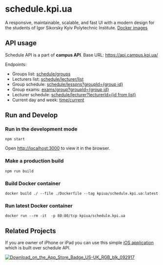 # schedule.kpi.ua

A responsive, maintainable, scalable, and fast UI with a modern design for the students of Igor Sikorsky Kyiv Polytechnic Institute.
[Docker images](https://hub.docker.com/r/kpiua/schedule.kpi.ua)

## API usage
Schedule API is a part of **campus API**.
Base URL: https://api.campus.kpi.ua/

Endpoints:
- Groups list: [schedule/groups](https://api.campus.kpi.ua/schedule/groups)
- Lecturers list: [schedule/lecturer/list](https://api.campus.kpi.ua/schedule/lecturer/list)
- Group schedule: [schedule/lessons?groupId={group id}](https://api.campus.kpi.ua/schedule/lessons?groupId=fb121dae-9fe5-4a9a-bced-ff7603a19c31)
- Group exams: [exams/group?groupId={group id}](https://api.campus.kpi.ua/exams/group?groupId=fb121dae-9fe5-4a9a-bced-ff7603a19c31)
- Lecturer schedule: [schedule/lecturer?lecturerId={id from list}](https://api.campus.kpi.ua/schedule/lecturer?lecturerId=53bb6a07-bc0a-4c9b-a0e5-58866f4b3e19)
- Current day and week: [time/current](https://api.campus.kpi.ua/time/current)

## Run and Develop

### Run in the development mode
```
npm start
```

Open [http://localhost:3000](http://localhost:3000) to view it in the browser.

### Make a production build
```
npm run build
```

### Build Docker container
```
docker build ./ --file ./Dockerfile --tag kpiua/schedule.kpi.ua:latest
```

### Run latest Docker container
```
docker run --rm -it  -p 80:80/tcp kpiua/schedule.kpi.ua
```

## Related Projects
If you are owner of iPhone or iPad you can use this simple [iOS application](https://github.com/MrPaschenko/Schedule-KPI) which is built over schedule API.

[![Download_on_the_App_Store_Badge_US-UK_RGB_blk_092917](https://user-images.githubusercontent.com/64316080/168581675-cfc29e4a-410c-4664-9213-31f11560813c.svg)](https://apps.apple.com/us/app/schedule-kpi/id1625484300)